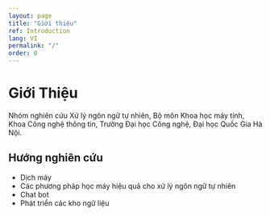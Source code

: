 ```yaml
---
layout: page
title: "Giới thiệu"
ref: Introduction
lang: VI
permalink: "/"
order: 0
---
```

# Giới Thiệu

Nhóm nghiên cứu Xử lý ngôn ngữ tự nhiên, Bộ môn Khoa học máy tính, Khoa Công nghệ thông tin, Trường Đại học Công nghệ, Đại học Quốc Gia Hà Nội.

## Hướng nghiên cứu
* Dịch máy
* Các phương pháp học máy hiệu quả cho xử lý ngôn ngữ tự nhiên
* Chat bot
* Phát triển các kho ngữ liệu
